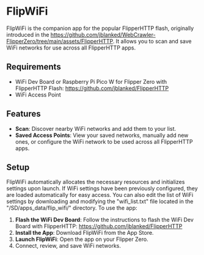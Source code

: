 # FlipWiFi

FlipWiFi is the companion app for the popular FlipperHTTP flash, originally introduced in the https://github.com/jblanked/WebCrawler-FlipperZero/tree/main/assets/FlipperHTTP. It allows you to scan and save WiFi networks for use across all FlipperHTTP apps.

## Requirements

- WiFi Dev Board or Raspberry Pi Pico W for Flipper Zero with FlipperHTTP Flash: https://github.com/jblanked/FlipperHTTP
- WiFi Access Point

## Features

- **Scan**: Discover nearby WiFi networks and add them to your list.
- **Saved Access Points**: View your saved networks, manually add new ones, or configure the WiFi network to be used across all FlipperHTTP apps.

## Setup

FlipWiFi automatically allocates the necessary resources and initializes settings upon launch. If WiFi settings have been previously configured, they are loaded automatically for easy access. You can also edit the list of WiFi settings by downloading and modifying the "wifi_list.txt" file located in the "/SD/apps_data/flip_wifi/" directory. To use the app:

1. **Flash the WiFi Dev Board**: Follow the instructions to flash the WiFi Dev Board with FlipperHTTP: https://github.com/jblanked/FlipperHTTP
2. **Install the App**: Download FlipWiFi from the App Store.
3. **Launch FlipWiFi**: Open the app on your Flipper Zero.
4. Connect, review, and save WiFi networks.